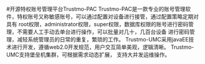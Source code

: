 #开源特权账号管理平台Trustmo-PAC
Trustmo-PAC是一款专业的账号管理软件，特权账号又称敏感账号，可以通过配置对设备进行接管，通过配置策略定期对具有
root权限，administrator权限，super权限，数据库权限的账号进行密码管理，不需要人工手动去单台进行操作，可以批量对几十，几百台设备
进行密码管理，减轻系统管理员的日常的重复，繁琐的工作。
Trustmo-UMC采用javaEE技术进行开发，遵循web2.0开发规范，用户交互简单美观，逻辑清晰。 Trustmo-UMC支持堡垒机集群，可根据需求动态扩展，
支持大并发运维操作。